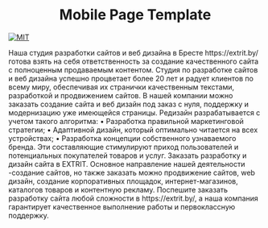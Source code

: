 <p align="center">
</p>
<h1 align="center">Mobile Page Template</h1>
<p>
  <a href="/LICENSE"><img src="https://img.shields.io/github/license/mashape/apistatus.svg" alt="MIT"></a>
</p>
Наша студия разработки сайтов и веб дизайна в Бресте https://extrit.by/ готова взять на себя ответственность за создание качественного сайта с полноценным продаваемым контентом. Студия по разработке сайтов и веб дизайна успешно процветает более 20 лет и радует клиентов по всему миру, обеспечивая их странички качественным текстами, разработкой и продвижением сайтов.
 В нашей компании можно заказать создание сайта и веб дизайн под заказ с нуля, поддержку и модернизацию уже имеющейся страницы. 
Редизайн разрабатывается с учетом такого алгоритма: 
•	Разработка правильной маркетинговой стратегии; 
•	Адаптивной дизайн, который оптимально читается на всех устройствах; 
•	Разработка концепции собственного узнаваемого бренда. 
Эти составляющие стимулируют приход пользователей и потенциальных покупателей товаров и услуг. 
Заказать разработку и дизайн сайта в EXTRIT. 
Основное направление нашей деятельности -создание сайтов, но также заказать можно продвижение сайтов, web дизайн, создание корпоративных площадок, интернет-магазинов, каталогов товаров и контентную рекламу. Поспешите заказать разработку сайта любой сложности в https://extrit.by/, а наша компания гарантирует качественное выполнение работы и первоклассную поддержку.
